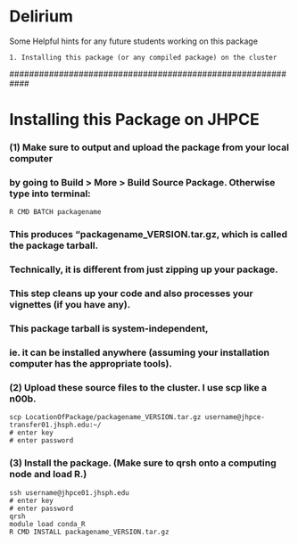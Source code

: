 # Delirium
Some Helpful hints for any future students working on this package

	1. Installing this package (or any compiled package) on the cluster
 
############################################################
# Installing this Package on JHPCE
### (1) Make sure to output and upload the package from your local computer
### by going to Build > More > Build Source Package.  Otherwise type into terminal:
	R CMD BATCH packagename
### This produces “packagename_VERSION.tar.gz, which is called the package tarball. 
### Technically, it is different from just zipping up your package. 
### This step cleans up your code and also processes your vignettes (if you have any). 
### This package tarball is system-independent, 
### ie. it can be installed anywhere (assuming your installation computer has the appropriate tools).

### (2) Upload these source files to the cluster. I use scp like a n00b.
	scp LocationOfPackage/packagename_VERSION.tar.gz username@jhpce-transfer01.jhsph.edu:~/
	# enter key
	# enter password

### (3) Install the package. (Make sure to qrsh onto a computing node and load R.)
	ssh username@jhpce01.jhsph.edu
	# enter key
	# enter password
	qrsh
	module load conda_R
	R CMD INSTALL packagename_VERSION.tar.gz
